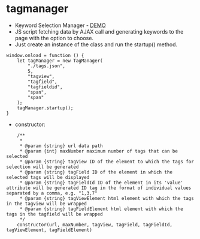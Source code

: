 # tagmanager
- Keyword Selection Manager - [DEMO](http://studio42.wz.cz/tagmanager/)
- JS script fetching data by AJAX call and generating keywords to the page with the option to choose.
- Just create an instance of the class and run the startup() method.

```
window.onload = function () {
    let tagManager = new TagManager(
        "./tags.json",
        5,
        "tagview",
        "tagfield",
        "tagfieldid",
        "span",
        "span"
    );
    tagManager.startup();
}
```
- constructor:
```
    /**
     * 
     * @param {string} url data path
     * @param {int} maxNumber maximum number of tags that can be selected
     * @param {string} tagView ID of the element to which the tags for selection will be generated
     * @param {string} tagField ID of the element in which the selected tags will be displayed
     * @param {string} tagFieldId ID of the element in its 'value' attribute will be generated ID tag in the format of individual values separated by a comma, e.g. "1,3,7"
     * @param {string} tagViewElement html element with which the tags in the tagview will be wrapped
     * @param {string} tagFieldElement html element with which the tags in the tagfield will be wrapped
     */
    constructor(url, maxNumber, tagView, tagField, tagFieldId, tagViewElement, tagFieldElement) 
```
